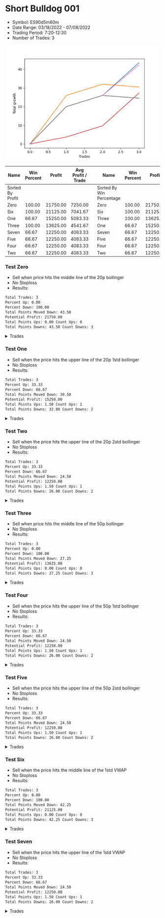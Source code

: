 # Short Bulldog 001 
- Symbol: ES90d5m60m
- Date Range: 03/18/2022 - 07/08/2022
- Trading Period: 7:20-12:30
- Number of Trades: 3

![Plot](ShortBulldog001ES90d5m60m.png)

| Name | Win Percent | Profit | Avg Profit / Trade |     | Name | Win Percent | Profit | Avg Profit / Trade |
| ---- | ----------- | ------ | ------------------ | --- | ---- | ----------- | ------ | ------------------ |
| Sorted By <br> Profit | | | | | Sorted By <br> Win Percentage ||||
| Zero | 100.00 | 21750.00 | 7250.00 |     | Zero | 100.00 | 21750.00 | 7250.00 |
| Six | 100.00 | 21125.00 | 7041.67 |     | Six | 100.00 | 21125.00 | 7041.67 |
| One | 66.67 | 15250.00 | 5083.33 |     | Three | 100.00 | 13625.00 | 4541.67 |
| Three | 100.00 | 13625.00 | 4541.67 |     | One | 66.67 | 15250.00 | 5083.33 |
| Seven | 66.67 | 12250.00 | 4083.33 |     | Seven | 66.67 | 12250.00 | 4083.33 |
| Five | 66.67 | 12250.00 | 4083.33 |     | Five | 66.67 | 12250.00 | 4083.33 |
| Four | 66.67 | 12250.00 | 4083.33 |     | Four | 66.67 | 12250.00 | 4083.33 |
| Two | 66.67 | 12250.00 | 4083.33 |     | Two | 66.67 | 12250.00 | 4083.33 |

### Test Zero
* Sell when price hits the middle line of the 20p bollinger
* No Stoploss
* Results:
```
Total Trades: 3
Percent Up: 0.00
Percent Down: 100.00
Total Points Moved Down: 43.50
Potential Profit: 21750.00
Total Points Ups: 0.00 Count Ups: 0
Total Points Downs: 43.50 Count Downs: 3
```

<details><summary>Trades</summary>

<code>In: 2022-05-24 09:20:00		Out: 2022-05-24 09:36:45		Total Position Time: 16:45		Total Move Down: 20.00		Total to Date: 20.00</code> <br />
<code>In: 2022-06-15 11:05:00		Out: 2022-06-15 11:06:10		Total Position Time: 01:10		Total Move Down: 6.00		Total to Date: 26.00</code> <br />
<code>In: 2022-06-15 11:55:00		Out: 2022-06-15 11:58:05		Total Position Time: 03:05		Total Move Down: 17.50		Total to Date: 43.50</code> <br />


</details>

### Test One
* Sell when the price hits the upper line of the 20p 1std bollinger
* No Stoploss
* Results:
```
Total Trades: 3
Percent Up: 33.33
Percent Down: 66.67
Total Points Moved Down: 30.50
Potential Profit: 15250.00
Total Points Ups: 1.50 Count Ups: 1
Total Points Downs: 32.00 Count Downs: 2
```

<details><summary>Trades</summary>

<code>In: 2022-05-24 09:20:00		Out: 2022-05-24 10:04:05		Total Position Time: 44:05		Total Move Down: 26.00		Total to Date: 26.00</code> <br />
<code>In: 2022-06-15 11:05:00		Out: 2022-06-15 11:06:10		Total Position Time: 01:10		Total Move Down: 6.00		Total to Date: 32.00</code> <br />
<code>In: 2022-06-15 11:55:00		Out: 2022-06-15 12:55:55		Total Position Time: 60:55		Total Move Down: -1.50		Total to Date: 30.50</code> <br />


</details>

### Test Two
* Sell when the price hits the upper line of the 20p 2std bollinger
* No Stoploss
* Results:
```
Total Trades: 3
Percent Up: 33.33
Percent Down: 66.67
Total Points Moved Down: 24.50
Potential Profit: 12250.00
Total Points Ups: 1.50 Count Ups: 1
Total Points Downs: 26.00 Count Downs: 2
```

<details><summary>Trades</summary>

<code>In: 2022-05-24 09:20:00		Out: 2022-05-24 10:20:55		Total Position Time: 60:55		Total Move Down: 20.00		Total to Date: 20.00</code> <br />
<code>In: 2022-06-15 11:05:00		Out: 2022-06-15 11:06:10		Total Position Time: 01:10		Total Move Down: 6.00		Total to Date: 26.00</code> <br />
<code>In: 2022-06-15 11:55:00		Out: 2022-06-15 12:55:55		Total Position Time: 60:55		Total Move Down: -1.50		Total to Date: 24.50</code> <br />


</details>

### Test Three
* Sell when price hits the middle line of the 50p bollinger
* No Stoploss
* Results:
```
Total Trades: 3
Percent Up: 0.00
Percent Down: 100.00
Total Points Moved Down: 27.25
Potential Profit: 13625.00
Total Points Ups: 0.00 Count Ups: 0
Total Points Downs: 27.25 Count Downs: 3
```

<details><summary>Trades</summary>

<code>In: 2022-05-24 09:20:00		Out: 2022-05-24 09:21:10		Total Position Time: 01:10		Total Move Down: 3.75		Total to Date: 3.75</code> <br />
<code>In: 2022-06-15 11:05:00		Out: 2022-06-15 11:06:10		Total Position Time: 01:10		Total Move Down: 6.00		Total to Date: 9.75</code> <br />
<code>In: 2022-06-15 11:55:00		Out: 2022-06-15 11:58:05		Total Position Time: 03:05		Total Move Down: 17.50		Total to Date: 27.25</code> <br />


</details>

### Test Four
* Sell when the price hits the upper line of the 50p 1std bollinger
* No Stoploss
* Results:
```
Total Trades: 3
Percent Up: 33.33
Percent Down: 66.67
Total Points Moved Down: 24.50
Potential Profit: 12250.00
Total Points Ups: 1.50 Count Ups: 1
Total Points Downs: 26.00 Count Downs: 2
```

<details><summary>Trades</summary>

<code>In: 2022-05-24 09:20:00		Out: 2022-05-24 10:20:55		Total Position Time: 60:55		Total Move Down: 20.00		Total to Date: 20.00</code> <br />
<code>In: 2022-06-15 11:05:00		Out: 2022-06-15 11:06:10		Total Position Time: 01:10		Total Move Down: 6.00		Total to Date: 26.00</code> <br />
<code>In: 2022-06-15 11:55:00		Out: 2022-06-15 12:55:55		Total Position Time: 60:55		Total Move Down: -1.50		Total to Date: 24.50</code> <br />


</details>

### Test Five
* Sell when the price hits the upper line of the 50p 2std bollinger
* No Stoploss
* Results:
```
Total Trades: 3
Percent Up: 33.33
Percent Down: 66.67
Total Points Moved Down: 24.50
Potential Profit: 12250.00
Total Points Ups: 1.50 Count Ups: 1
Total Points Downs: 26.00 Count Downs: 2
```

<details><summary>Trades</summary>

<code>In: 2022-05-24 09:20:00		Out: 2022-05-24 10:20:55		Total Position Time: 60:55		Total Move Down: 20.00		Total to Date: 20.00</code> <br />
<code>In: 2022-06-15 11:05:00		Out: 2022-06-15 11:06:10		Total Position Time: 01:10		Total Move Down: 6.00		Total to Date: 26.00</code> <br />
<code>In: 2022-06-15 11:55:00		Out: 2022-06-15 12:55:55		Total Position Time: 60:55		Total Move Down: -1.50		Total to Date: 24.50</code> <br />


</details>

### Test Six
* Sell when the price hits the middle line of the 1std VWAP
* No Stoploss
* Results:
```
Total Trades: 3
Percent Up: 0.00
Percent Down: 100.00
Total Points Moved Down: 42.25
Potential Profit: 21125.00
Total Points Ups: 0.00 Count Ups: 0
Total Points Downs: 42.25 Count Downs: 3
```

<details><summary>Trades</summary>

<code>In: 2022-05-24 09:20:00		Out: 2022-05-24 09:36:45		Total Position Time: 16:45		Total Move Down: 20.00		Total to Date: 20.00</code> <br />
<code>In: 2022-06-15 11:05:00		Out: 2022-06-15 11:06:10		Total Position Time: 01:10		Total Move Down: 6.00		Total to Date: 26.00</code> <br />
<code>In: 2022-06-15 11:55:00		Out: 2022-06-15 11:57:55		Total Position Time: 02:55		Total Move Down: 16.25		Total to Date: 42.25</code> <br />


</details>

### Test Seven
* Sell when the price hits the upper line of the 1std VWAP
* No Stoploss
* Results:
```
Total Trades: 3
Percent Up: 33.33
Percent Down: 66.67
Total Points Moved Down: 24.50
Potential Profit: 12250.00
Total Points Ups: 1.50 Count Ups: 1
Total Points Downs: 26.00 Count Downs: 2
```

<details><summary>Trades</summary>

<code>In: 2022-05-24 09:20:00		Out: 2022-05-24 10:20:55		Total Position Time: 60:55		Total Move Down: 20.00		Total to Date: 20.00</code> <br />
<code>In: 2022-06-15 11:05:00		Out: 2022-06-15 11:06:10		Total Position Time: 01:10		Total Move Down: 6.00		Total to Date: 26.00</code> <br />
<code>In: 2022-06-15 11:55:00		Out: 2022-06-15 12:55:55		Total Position Time: 60:55		Total Move Down: -1.50		Total to Date: 24.50</code> <br />


</details>